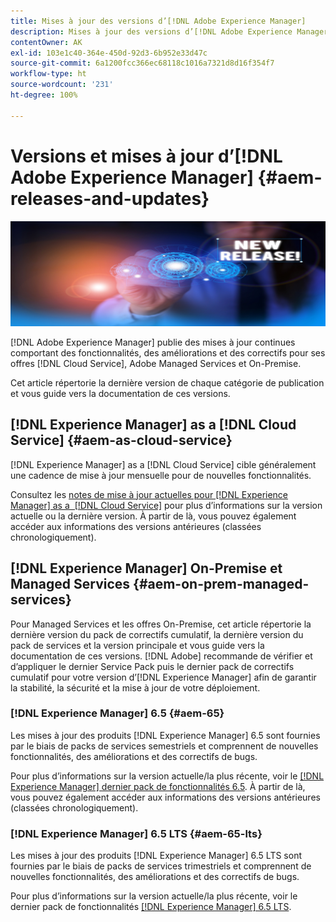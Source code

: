 ```yaml
---
title: Mises à jour des versions d’[!DNL Adobe Experience Manager]
description: Mises à jour des versions d’[!DNL Adobe Experience Manager]
contentOwner: AK
exl-id: 103e1c40-364e-450d-92d3-6b952e33d47c
source-git-commit: 6a1200fcc366ec68118c1016a7321d8d16f354f7
workflow-type: ht
source-wordcount: '231'
ht-degree: 100%

---
```


# Versions et mises à jour d’[!DNL Adobe Experience Manager] {#aem-releases-and-updates}

![[!DNL Experience Manager]Nouvelles versions](assets/new-aem-releases1.jpeg)

[!DNL Adobe Experience Manager] publie des mises à jour continues comportant des fonctionnalités, des améliorations et des correctifs pour ses offres [!DNL Cloud Service], Adobe Managed Services et On-Premise.

Cet article répertorie la dernière version de chaque catégorie de publication et vous guide vers la documentation de ces versions.

## [!DNL Experience Manager] as a [!DNL Cloud Service] {#aem-as-cloud-service}

[!DNL Experience Manager] as a [!DNL Cloud Service] cible généralement une cadence de mise à jour mensuelle pour de nouvelles fonctionnalités.

Consultez les [notes de mise à jour actuelles pour [!DNL Experience Manager] as a  [!DNL Cloud Service]](https://experienceleague.adobe.com/fr/docs/experience-manager-cloud-service/content/release-notes/release-notes/release-notes-current) pour plus d’informations sur la version actuelle ou la dernière version. À partir de là, vous pouvez également accéder aux informations des versions antérieures (classées chronologiquement).

## [!DNL Experience Manager] On-Premise et Managed Services {#aem-on-prem-managed-services}

Pour Managed Services et les offres On-Premise, cet article répertorie la dernière version du pack de correctifs cumulatif, la dernière version du pack de services et la version principale et vous guide vers la documentation de ces versions. [!DNL Adobe] recommande de vérifier et d’appliquer le dernier Service Pack puis le dernier pack de correctifs cumulatif pour votre version d’[!DNL Experience Manager] afin de garantir la stabilité, la sécurité et la mise à jour de votre déploiement.

### [!DNL Experience Manager] 6.5 {#aem-65}

Les mises à jour des produits [!DNL Experience Manager] 6.5 sont fournies par le biais de packs de services semestriels et comprennent de nouvelles fonctionnalités, des améliorations et des correctifs de bugs.

Pour plus d’informations sur la version actuelle/la plus récente, voir le [[!DNL Experience Manager] dernier pack de fonctionnalités 6.5](https://experienceleague.adobe.com/fr/docs/experience-manager-65/content/release-notes/release-notes). À partir de là, vous pouvez également accéder aux informations des versions antérieures (classées chronologiquement).

### [!DNL Experience Manager] 6.5 LTS {#aem-65-lts}

Les mises à jour des produits [!DNL Experience Manager] 6.5 LTS sont fournies par le biais de packs de services trimestriels et comprennent de nouvelles fonctionnalités, des améliorations et des correctifs de bugs.

Pour plus d’informations sur la version actuelle/la plus récente, voir le dernier pack de fonctionnalités [[!DNL Experience Manager] 6.5 LTS](https://experienceleague.adobe.com/fr/docs/experience-manager-65-lts/content/release-notes/release-notes?lang=fr).

